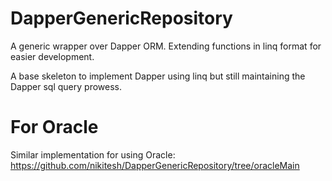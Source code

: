 # DapperGenericRepository
A generic wrapper over Dapper ORM. Extending functions in linq format for easier development.

A base skeleton to implement Dapper using linq but still maintaining the Dapper sql query prowess.

# For Oracle
Similar implementation for using Oracle: https://github.com/nikitesh/DapperGenericRepository/tree/oracleMain
